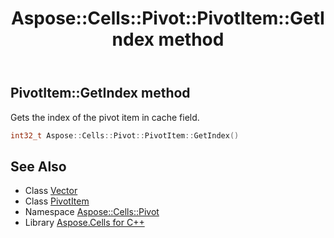 ﻿---
title: Aspose::Cells::Pivot::PivotItem::GetIndex method
linktitle: GetIndex
second_title: Aspose.Cells for C++ API Reference
description: 'Aspose::Cells::Pivot::PivotItem::GetIndex method. Gets the index of the pivot item in cache field in C++.'
type: docs
weight: 2500
url: /cpp/aspose.cells.pivot/pivotitem/getindex/
---
## PivotItem::GetIndex method


Gets the index of the pivot item in cache field.

```cpp
int32_t Aspose::Cells::Pivot::PivotItem::GetIndex()
```

## See Also

* Class [Vector](../../../aspose.cells/vector/)
* Class [PivotItem](../)
* Namespace [Aspose::Cells::Pivot](../../)
* Library [Aspose.Cells for C++](../../../)
